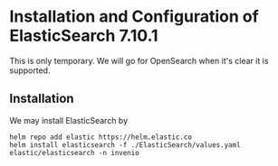 # Installation and Configuration of ElasticSearch 7.10.1

This is only temporary. We will go for OpenSearch when it's clear it is supported.

## Installation

We may install ElasticSearch by

```shell
helm repo add elastic https://helm.elastic.co
helm install elasticsearch -f ./ElasticSearch/values.yaml elastic/elasticsearch -n invenio
```
